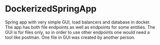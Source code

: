 # DockerizedSpringApp
Spring app with very simple GUI, load balancers and database in docker.
The app has both file endpoints as well as endpoints for some entities.
The GUI is for files only, so in order to use other endpoints one would need a tool like postman.
One file in GUI was created by another person.
